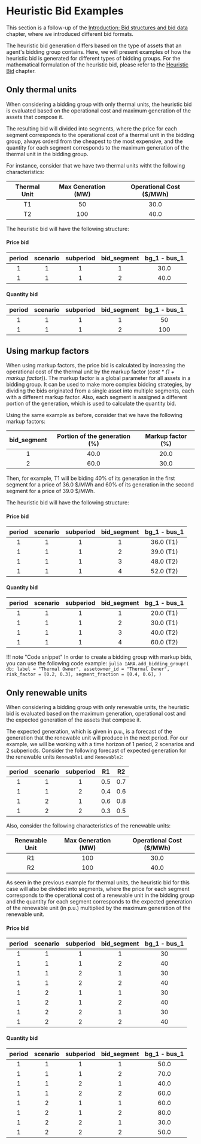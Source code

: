 # Heuristic Bid Examples

This section is a follow-up of the [Introduction: Bid structures and bid data](bidding_formats.md) chapter, where we introduced different bid formats.

The heuristic bid generation differs based on the type of assets that an agent's bidding group contains.
Here, we will present examples of how the heuristic bid is generated for different types of bidding groups.
For the mathematical formulation of the heuristic bid, please refer to the [Heuristic Bid](heuristic_bids.md) chapter.

## Only thermal units

When considering a bidding group with only thermal units, the heuristic bid is evaluated based on the operational cost and maximum generation of the assets that compose it.

The resulting bid will divided into segments, where the price for each segment corresponds to the operational cost of a thermal unit in the bidding group, always orderd from the cheapest to the most expensive, and the quantity for each segment corresponds to the maximum generation of the thermal unit in the bidding group.

For instance, consider that we have two thermal units witht the following characteristics:

| Thermal Unit | Max Generation (MW) | Operational Cost ($/MWh) |
|:------------:|:-------------------:|:------------------------:|
|     T1       |         50          |           30.0           |
|     T2       |         100         |           40.0           |

The heuristic bid will have the following structure:

#### Price bid

| period | scenario | subperiod | bid_segment | bg_1 - bus_1 |
|:------:|:--------:|:---------:|:-----------:|:------------:|
|   1    |    1     |     1     |      1      |    30.0     |
|   1    |    1     |     1     |      2      |    40.0     |


#### Quantity bid

| period | scenario | subperiod | bid_segment | bg_1 - bus_1 |
|:------:|:--------:|:---------:|:-----------:|:------------:|
|   1    |    1     |     1     |      1      |     50      |
|   1    |    1     |     1     |      2      |     100      |


## Using markup factors

When using markup factors, the price bid is calculated by increasing the operational cost of the thermal unit by the markup factor (_cost * (1 + markup factor)_). 
The markup factor is a global parameter for all assets in a bidding group.
It can be used to make more complex bidding strategies, by dividing the bids originated from a single asset into multiple segments, each with a different markup factor.
Also, each segment is assigned a different portion of the generation, which is used to calculate the quantity bid.

Using the same example as before, consider that we have the following markup factors:

| bid_segment | Portion of the generation (%) | Markup factor (%) |
|:-----------:|:-----------------:| :-----------------:|
|      1      |        40.0       |    20.0          |
|      2      |        60.0       |   30.0          |


Then, for example, T1 will be biding 40% of its generation in the first segment for a price of 36.0 \$/MWh and 60%  of its generation in the second segment for a price of 39.0 \$/MWh.


The heuristic bid will have the following structure:


#### Price bid

| period | scenario | subperiod | bid_segment | bg_1 - bus_1 |
|:------:|:--------:|:---------:|:-----------:|:------------:|
|   1    |    1     |     1     |      1      |    36.0 (T1) |
|   1    |    1     |     1     |      2      |    39.0 (T1) |
|   1    |    1     |     1     |      3      |    48.0 (T2) |
|   1    |    1     |     1     |      4      |    52.0 (T2) |


#### Quantity bid

| period | scenario | subperiod | bid_segment | bg_1 - bus_1 |
|:------:|:--------:|:---------:|:-----------:|:------------:|
|   1    |    1     |     1     |      1      |    20.0 (T1) |
|   1    |    1     |     1     |      2      |    30.0 (T1) |
|   1    |    1     |     1     |      3      |    40.0 (T2) |
|   1    |    1     |     1     |      4      |    60.0 (T2) |


!!! note "Code snippet"
    In order to create a bidding group with markup bids, you can use the following code example:
    ```julia
    IARA.add_bidding_group!(
        db;
        label = "Thermal Owner",
        assetowner_id = "Thermal Owner",
        risk_factor = [0.2, 0.3],
        segment_fraction = [0.4, 0.6],
    )
    ```


## Only renewable units

When considering a bidding group with only renewable units, the heuristic bid is evaluated based on the maximum generation, operational cost and the expected generation of the assets that compose it.

The expected generation, which is given in p.u., is a forecast of the generation that the renewable unit will produce in the next period.
For our example, we will be working with a time horizon of 1 period, 2 scenarios and 2 subperiods.
Consider the following forecast of expected generation for the renewable units `Renewable1` and `Renewable2`:


| period | scenario | subperiod |  R1  | R2   |
|:------:|:--------:|:---------:|:------------:|:------------:|
|   1    |    1     |     1     |     0.5      |     0.7      |
|   1    |    1     |     2     |     0.4      |     0.6      |
|   1    |    2     |     1     |     0.6      |     0.8      |
|   1    |    2     |     2     |     0.3      |     0.5      |

Also, consider the following characteristics of the renewable units:

| Renewable Unit | Max Generation (MW) | Operational Cost ($/MWh) |
|:-------------:|:-------------------:|:------------------------:|
|     R1        |         100          |           30.0           |
|     R2        |         100          |           40.0           |


As seen in the previous example for thermal units, the heuristic bid for this case will also be divided into segments, where the price for each segment corresponds to the operational cost of a renewable unit in the bidding group and the quantity for each segment corresponds to the expected generation of the renewable unit (in p.u.) multiplied by the maximum generation of the renewable unit.


#### Price bid


| period | scenario | subperiod | bid_segment | bg_1 - bus_1 |
|:------:|:--------:|:---------:|:-----------:|:------------:|
|   1    |    1     |     1     |      1      |     30      |
|   1    |    1     |     1     |      2      |     40      |
|   1    |    1     |     2     |      1      |     30      |
|   1    |    1     |     2     |      2      |     40      |
|   1    |    2     |     1     |      1      |     30      |
|   1    |    2     |     1     |      2      |     40      |
|   1    |    2     |     2     |      1      |     30      |
|   1    |    2     |     2     |      2      |     40      |


#### Quantity bid

| period | scenario | subperiod | bid_segment | bg_1 - bus_1 |
|:------:|:--------:|:---------:|:-----------:|:------------:|
|   1    |    1     |     1     |      1      |    50.0     |
|   1    |    1     |     1     |      2      |    70.0     |
|   1    |    1     |     2     |      1      |    40.0     |
|   1    |    1     |     2     |      2      |    60.0     |
|   1    |    2     |     1     |      1      |    60.0     |
|   1    |    2     |     1     |      2      |    80.0     |
|   1    |    2     |     2     |      1      |    30.0     |
|   1    |    2     |     2     |      2      |    50.0     |

